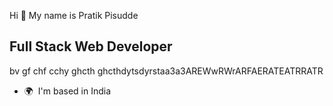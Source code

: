 Hi 👋 My name is Pratik Pisudde


Full Stack Web Developer
------------------------

bv gf chf cchy ghcth ghcthdytsdyrstaa3a3AREWwRWrARFAERATEATRRATR

* 🌍  I'm based in India
